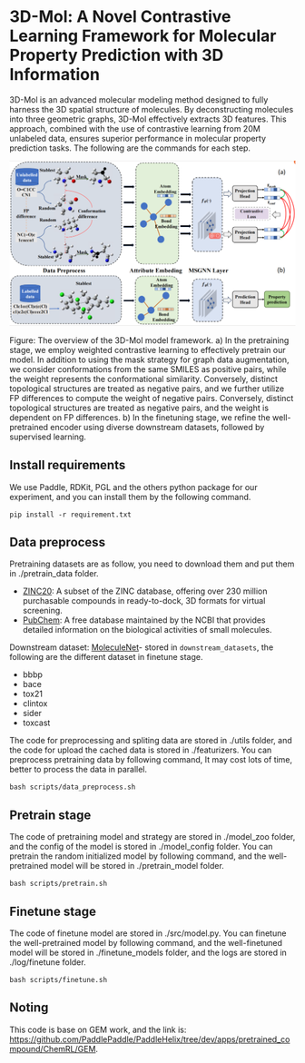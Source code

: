 # 3D-Mol: A Novel Contrastive Learning Framework for Molecular Property Prediction with 3D Information

3D-Mol is an advanced molecular modeling method designed to fully harness the 3D spatial structure of molecules. By deconstructing molecules into three geometric graphs, 3D-Mol effectively extracts 3D features. This approach, combined with the use of contrastive learning from 20M unlabeled data, ensures superior performance in molecular property prediction tasks. The following are the commands for each step.

![alt 属性文本](./fig/frame.png)

Figure: The overview of the 3D-Mol model framework.
    a) In the pretraining stage, we employ weighted contrastive learning to effectively pretrain our model. In addition to using the mask strategy for graph data augmentation, we consider conformations from the same SMILES as positive pairs, while the weight represents the conformational similarity. Conversely, distinct topological structures are treated as negative pairs, and we further utilize FP differences to compute the weight of negative pairs. Conversely, distinct topological structures are treated as negative pairs, and the weight is dependent on FP differences. 
    b) In the finetuning stage, we refine the well-pretrained encoder using diverse downstream datasets, followed by supervised learning.

## Install requirements

We use Paddle, RDKit, PGL and the others python package for our experiment, and you can install them by the following command. 

    pip install -r requirement.txt

## Data preprocess

Pretraining datasets are as follow, you need to download them and put them in ./pretrain_data folder.

- [ZINC20](https://zinc20.docking.org/): A subset of the ZINC database, offering over 230 million purchasable compounds in ready-to-dock, 3D formats for virtual screening.
- [PubChem](https://pubchem.ncbi.nlm.nih.gov/): A free database maintained by the NCBI that provides detailed information on the biological activities of small molecules.

Downstream dataset:  [MoleculeNet](https://moleculenet.org/)- stored in `downstream_datasets`, the following are the different dataset in finetune stage.

- bbbp
- bace
- tox21
- clintox
- sider
- toxcast

The code for preprocessing and spliting data are stored in ./utils folder, and the code for upload the cached data is stored in ./featurizers. You can preprocess pretraining data by following command, It may cost lots of time, better to process the data in parallel.

    bash scripts/data_preprocess.sh

## Pretrain stage

The code of pretraining model and strategy are stored in ./model_zoo folder, and the config of the model is stored in ./model_config folder. You can pretrain the random initialized model by following command, and the well-pretrained model will be stored in ./pretrain_model folder. 

    bash scripts/pretrain.sh

## Finetune stage

The code of finetune model are stored in ./src/model.py. You can finetune the well-pretrained model by following command, and the well-finetuned model will be stored in ./finetune_models folder, and the logs are stored in ./log/finetune folder.

    bash scripts/finetune.sh

## Noting

This code is base on GEM work, and the link is: https://github.com/PaddlePaddle/PaddleHelix/tree/dev/apps/pretrained_compound/ChemRL/GEM.
